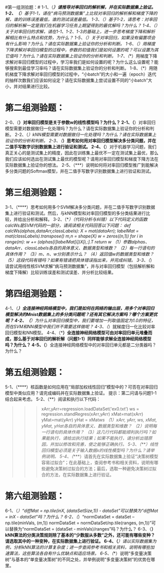 #第一组测验题：#
1-1、（***）请推导对率回归的解析解，并在实际数据集上验证。
1-2、（**）基于1-1，请在“病马预测数据集”上比较对率回归的解析解和梯度下降的解，谁的训练误差最低，谁的测试误差最低。
1-3、（**）基于1-2，请思考：对率回归的解析解一定是我们在机器学习任务上期望得到的最优解吗？为什么？
1-4、（**）关于对率回归的求解，请在1-1、1-2、1-3的基础上，进一步思考梯度下降和解析解相比有什么特点和优势，为什么？
1-5、（***）关于对率回归，如果没有偏置项会有什么影响？为什么？请在实际数据集上验证你的分析和判断。
1-6、（*）用梯度下降求解对率回归模型的过程中，参数的初值我们是如何设置的呢？可以设置为其它值吗？为什么？请在实际数据集上验证你的分析和判断。
1-7、（**）用梯度下降求解对率回归模型的过程中，学习率我们是如何设置的呢？为什么这么设置呢？能够搜索到最佳学习率吗？请在实际数据集上验证你的分析和判断。
1-8、（*）用随机梯度下降求解对率回归模型的过程中，“小batch”的大小和一遍（epoch）迭代的抽样次数我们应该如何设定？请在实际数据集上尝试设置不同的“小batch”大小，并对结果进行比较。

# 第二组测验题： #
2-0、（**）对率回归模型是关于参数w的线性模型吗？为什么？ 
2-1、（**）对率回归模型需要对数据做归一化处理吗？为什么？请在实际数据集上验证你的分析和判断。
2-2、（*）kNN模型需要对数据做归一化处理吗？为什么？请在实际数据集上验证你的分析和判断。
2-3、（***）思考如何用对率回归模型解决多分类问题，并在二值手写数字识别数据集上进行验证和测试。
2-4、（**）对于机器学习问题，我们真正关心的是测试集上的精度，因此在训练集上最优不一定在测试集上最优，那么我们应该如何选出在测试集上最优的模型呢？请用对率回归模型和梯度下降方法在实际数据集上验证你的想法。
2-5、（***）说明如何将对率回归模型推广到能解决多分类问题的Softmax模型，并在二值手写数字识别数据集上进行验证和测试。
# 第三组测验题： #
3-1、（****）思考如何用多个SVM解决多分类问题，并在二值手写数字识别数据集上进行验证和测试。然后，与kNN模型和对率回归模型的多分类结果进行比较，并给出分析和解释。
3-2、（**）（代码分析与纠错）以下代码定义的函数calcWs是SVM代码的一部分，请阅读相关代码回答以下问题：
def calcWs(alphas,dataArr,classLabels):
    X = mat(dataArr); labelMat = mat(classLabels).transpose()
    m,n = shape(X)
    w = zeros((n,1))
    for i in range(m):
        w += (alphas[i]*labelMat[i])*X[i,:].T
    return w
（1）参数alphas、dataArr、classLabels各自的具体意义、数据类型和维数？
（2）每一行语句的具体作用？
（3）m、n、w分别表示什么？
（4）返回值w的数据类型和维数？
（5）这段代码有错吗？如果有错请把具体错误指出来，并完成纠错。
3-3、（***）请尝试用线性核SVM求解“病马预测数据集”，并与对率回归模型（包括解析解和梯度下降解）比较训练误差和测试误差、并分析比较结果。
# 第四组测验题： #
4-1、（***）全连接神经网络模型中，我们是如何在网络的输出层，用多个对率回归模型解决的Mnist数据集上的多分类问题呢？还有其它解决方案吗？哪个方案更优呢？
4-2、（**）为什么对率回归模型中，我们要增加一列取值固定为1.0的特征，而在SVM和NN模型中我们并不需要这样做呢？
4-3、（*）就梯度归一化比较对率回归模型和NN模型。
4-4、（***）全连接神经网络模型可由对率回归单元堆叠而成，那么基于对率回归的解析解（问题1-1）同样能够求解全连接神经网络模型吗？为什么？
4-5、（**）全连接神经网络模型中的对率回归单元都是二分类器吗？为什么？

# 第五组测验题： #
5-1、（****）核函数是如何应用在“局部加权线性回归”模型中的？可否在对率回归模型中类似应用？请完成编码并在实际数据集上验证。
提示：第二问请与问题1-1结合起来考虑。
5-2、（**）阅读和执行以下代码：
>>> xArr,yArr=regression.loadDataSet('ex0.txt’) 
>>> ws = regression.standRegres(xArr,yArr)
>>> xMat=mat(xArr)
>>> yMat=mat(yArr)
>>> yHat = xMat*ws
（1）xArr, yArr, ws, xMat, yMat, yHat各自的具体意义、数据类型和维数？
（2）说明每一行语句的具体作用？
（3）这几行代码都能顺利执行吗？如果能执行，请给出执行结果；如果不能执行，请分析出错原因，并加以修改和完善，使之能够正确执行。
5-3、（**）线性回归模型必须是关于输入数据x的线性模型吗？为什么？请举例说明。
5-4、（****）请首先在实际数据集上验证“决策树模型容易过拟合”；在此基础上，查阅参考书和相关资料，说明有哪些避免决策树过拟合的方法；最后，选取一种避免决策树过拟合的方法，在实际数据集上进行验证。

# 第六组测验题： #
6-1、（*）“diffMat = np.tile(inX, (dataSetSize,1)) - dataSet”可以替换为“diffMat = inX - dataSet”吗？为什么？
6-2、（*）“normDataSet = dataSet – np.tile(minVals, (m,1))
          normDataSet = normDataSet/np.tile(ranges, (m,1))”可以替换为“normDataSet = (dataSet - minVals)/ranges”吗？为什么？
6-3、（**）kNN算法的分类决策规则除了基本的“少数服从多数”之外，还可能有哪些变种？请选取其中的一种变种，在实际数据集上进行验证。
6-4、（***）请以实际数据集为例，分析kNN算法的计算复杂度；进一步查阅参考书和相关资料，说明有哪些加速算法，这些算法各自有什么优缺点和适应场景。
6-5、（**）说明“多变量决策树”与基本的“单变量决策树”的不同之处，并举例说明“多变量决策树”的优势在哪里。
